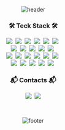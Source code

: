 <div align="center">
 
![header](https://capsule-render.vercel.app/api?type=waving&color=timeGradient&height=200&section=header&text=Jung%20I%20An&fontSize=90&fontAlign=62&fontAlignY=32&desc=the-iian&descSize=25&descAlign=85&descAlignY=50)
<h3 align="center">🛠 Teck Stack 🛠</h3>
<p align="center">
  <img src="https://img.shields.io/badge/Java-007396?style=flat&logo=Java&logoColor=white"></a>&nbsp
  <img src="https://img.shields.io/badge/Spring-6DB33F?style=flat&logo=spring&logoColor=white"></a>&nbsp
  <img src="https://img.shields.io/badge/Spring Boot-6DB33F?style=flat&logo=spring boot&logoColor=white"></a>&nbsp
  <img src="https://img.shields.io/badge/QueryDSL-000000?style=flat&logo=simpleicons&logoColor=white"></a>&nbsp
  <img src="https://img.shields.io/badge/JPA-BAAE7F?style=flat&logo=JPA&logoColor=white"></a>&nbsp
  <img src="https://img.shields.io/badge/H2 Database-1F4668?style=flat&logo=H2&logoColor=white"/></a>&nbsp
  <br>
  <img src="https://img.shields.io/badge/Apache tomcat-F8DC75?style=flat&logo=apachetomcat&logoColor=white"/></a>&nbsp
  <img src="https://img.shields.io/badge/MySQL-4479A1?style=flat&logo=MySQL&logoColor=white"/></a>&nbsp
  <img src="https://img.shields.io/badge/MariaDB-003545?style=flat&logo=MariaDB&logoColor=white"/></a>&nbsp
  <img src="https://img.shields.io/badge/AWS-232F3E?style=flat&logo=amazon aws&logoColor=white"></a>&nbsp 
  <img src="https://img.shields.io/badge/Figma-F24E1E?style=flat&logo=Figma&logoColor=white"/></a>&nbsp
  <br>
  <img src="https://img.shields.io/badge/VS code-007ACC?.svg?&style=flat&logo=Visual Studio Code&logoColor=white"/></a>&nbsp
  <img src="https://img.shields.io/badge/HTML5-%23E34F26.svg?&style=flat&logo=HTML5&logoColor=white"/></a>&nbsp 
  <img src="https://img.shields.io/badge/CSS3-%231572B6.svg?&style=flat&logo=CSS3&logoColor=white"/></a>&nbsp
  <img src="https://img.shields.io/badge/Oracle-%23F80000.svg?&style=flat&logo=oracle&logoColor=white"/></a>&nbsp
  <img src="https://img.shields.io/badge/Eclipse-%232C2255.svg?&style=flat&logo=eclipse&logoColor=white"/></a>&nbsp
  <img src="https://img.shields.io/badge/IntelliJ-000000?style=flat&logo=intellij-idea&logoColor=white"</a>&nbsp
  <br>
  <img src="https://img.shields.io/badge/GitHub-gray?style=flat&logo=GitHub&logoColor=white"/></a>&nbsp
  <img src="https://img.shields.io/badge/Bootstrap-7952B3?style=flat&logo=bootstrap&logoColor=white"></a>&nbsp
  <img src="https://img.shields.io/badge/Postman-FF6C37?style=flat&logo=postman&logoColor=white"></a>&nbsp
  <img src="https://img.shields.io/badge/Discord-5662F6?style=flat&logo=discord&logoColor=white"></a>&nbsp
  <img src="https://img.shields.io/badge/Slack-4A154B?style=flat&logo=slack&logoColor=white"></a>&nbsp
</p>
<h3 align="center"> 📬 Contacts 📬 </h3>

<p align="center">
  <a href="https://cdilg.tistory.com"><img src="https://img.shields.io/badge/Tistory-white?style=flat&logo=Tistory&logoColor=black&link=https://cdilg.tistory.com"/></a>&nbsp 
  <a href="mailto:yiaahn@gmail.com"><img src="https://img.shields.io/badge/Gmail-E4405F?style=flat-square&logo=Gmail&logoColor=white&link=mailto:yiaahn@gmail.com"/></a>
</p>
<br>
  
  ![footer](https://capsule-render.vercel.app/api?type=waving&color=timeGradient&section=footer)

</div>
